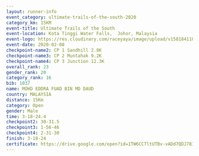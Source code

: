 ```yaml
--- 
layout: runner-info 
event_category: ultimate-trails-of-the-south-2020 
category_km: 15KM 
event-title: Ultimate Trails of the South 
event-location: Kota Tinggi Water Falls,  Johor, Malaysia 
event-logo: https://res.cloudinary.com/raceyaya/image/upload/v1581841103/logo/2020/ultimate-trails-2020_i93dfj.jpg 
event-date: 2020-02-08 
checkpoint-name2: CP 1 Sandhill 2.8K 
checkpoint-name3: CP 2 Muntahak 9.2K 
checkpoint-name4: CP 3 Junction 12.3K 
overall_rank: 23
gender_rank: 20
category_rank: 16
bib: 1037
name: MOHD EDDRA FUAD BIN MD DAUD
country: MALAYSIA
distance: 15Km
category: Open
gender: Male
time: 3-18-24.4
checkpoint2: 30-31.5
checkpoint3: 1-56-46
checkpoint4: 2-31-30
finish: 3-18-24
certificate: https://drive.google.com/open?id=1TW6CCTltUTBv-vADd7QDJ781cR6-3gDr
--- 
```


